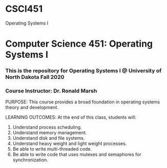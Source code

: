 # CSCI451
Operating Systems I
<h1>Computer Science 451: Operating Systems I</h1>
<h3>This is the repository for Operating Systems I @ University of North Dakota Fall 2020</h3>
<h3>Course Instructor: Dr. Ronald Marsh</h3>
PURPOSE:
This course provides a broad foundation in operating systems theory and development.  

LEARNING OUTCOMES:
At the end of this class, students will:
1) Understand process scheduling.
2) Understand memory management.
3) Understand disk and file systems.
4) Understand heavy weight and light weight processes.
5) Be able to write multi-threaded code.
6) Be able to write code that uses mutexes and semaphores for synchronization.
